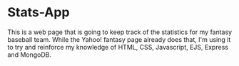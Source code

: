 # Stats-App

This is a web page that is going to keep track of the statistics for my fantasy baseball team. While the Yahoo! fantasy page already does that, I'm using it to try and reinforce my knowledge of HTML, CSS, Javascript, EJS, Express and MongoDB.
